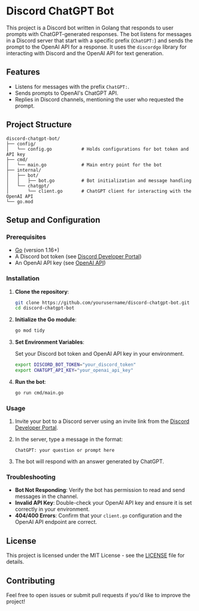 # Discord ChatGPT Bot

This project is a Discord bot written in Golang that responds to user prompts with ChatGPT-generated responses. The bot listens for messages in a Discord server that start with a specific prefix (`ChatGPT:`) and sends the prompt to the OpenAI API for a response. It uses the `discordgo` library for interacting with Discord and the OpenAI API for text generation.

## Features

- Listens for messages with the prefix `ChatGPT:`.
- Sends prompts to OpenAI's ChatGPT API.
- Replies in Discord channels, mentioning the user who requested the prompt.

## Project Structure

```
discord-chatgpt-bot/
├── config/
│   └── config.go           # Holds configurations for bot token and API key
├── cmd/
│   └── main.go             # Main entry point for the bot
├── internal/
│   ├── bot/
│   │   ├── bot.go          # Bot initialization and message handling
│   └── chatgpt/
│       └── client.go       # ChatGPT client for interacting with the OpenAI API
└── go.mod
```

## Setup and Configuration

### Prerequisites

- [Go](https://golang.org/) (version 1.16+)
- A Discord bot token (see [Discord Developer Portal](https://discord.com/developers/applications))
- An OpenAI API key (see [OpenAI API](https://platform.openai.com/overview))

### Installation

1. **Clone the repository**:

    ```bash
    git clone https://github.com/yourusername/discord-chatgpt-bot.git
    cd discord-chatgpt-bot
    ```

2. **Initialize the Go module**:

    ```bash
    go mod tidy
    ```

3. **Set Environment Variables**:

   Set your Discord bot token and OpenAI API key in your environment.

    ```bash
    export DISCORD_BOT_TOKEN="your_discord_token"
    export CHATGPT_API_KEY="your_openai_api_key"
    ```

4. **Run the bot**:

    ```bash
    go run cmd/main.go
    ```

### Usage

1. Invite your bot to a Discord server using an invite link from the [Discord Developer Portal](https://discord.com/developers/applications).
2. In the server, type a message in the format:

    ```
    ChatGPT: your question or prompt here
    ```

3. The bot will respond with an answer generated by ChatGPT.

### Troubleshooting

- **Bot Not Responding**: Verify the bot has permission to read and send messages in the channel.
- **Invalid API Key**: Double-check your OpenAI API key and ensure it is set correctly in your environment.
- **404/400 Errors**: Confirm that your `client.go` configuration and the OpenAI API endpoint are correct.

## License

This project is licensed under the MIT License - see the [LICENSE](LICENSE) file for details.

## Contributing

Feel free to open issues or submit pull requests if you'd like to improve the project!
